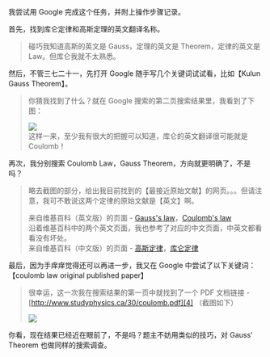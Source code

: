 我尝试用 Google 完成这个任务，并附上操作步骤记录。

首先，找到库仑定律和高斯定理的英文翻译名称。

> 碰巧我知道高斯的英文是 Gauss，定理的英文是 Theorem，定律的英文是 Law。但库仑我就不太熟悉。  
  
然后，不管三七二十一，先打开 Google 随手写几个关键词试试看，比如【Kulun Gauss Theorem】。

> 你猜我找到了什么？就在 Google 搜索的第二页搜索结果里，我看到了下图：  
>   
> ![](https://pimfans.hintsnet.com/pub/search-keywords-coulomb.jpg)  
> 这样一来，至少我有很大的把握可以知道，库仑的英文翻译很可能就是 Coulomb！

  
再次，我分别搜索 Coulomb Law，Gauss Theorem，方向就更明确了，不是吗？

> 略去截图的部分，给出我目前找到的【最接近原始文献】的网页。。。但请注意，我可不敢说这两个定律的原始文献是【英文】啊。  
>   
> 来自维基百科（英文版）的页面 - [Gauss's law][0]，[Coulomb's law][1]  
> 沿着维基百科中的两个英文页面，我也参考了对应的中文页面，中英文都看看没有坏处。  
> 来自维基百科（中文版）的页面 - [高斯定律][2]，[库仑定律][3]

  
最后，因为手痒痒觉得还可以再进一步，我又在 Google 中尝试了以下关键词：【coulomb law original published paper】

> 很幸运，这一次我在搜索结果的第一页中就找到了一个 PDF 文档链接 - [http://www.studyphysics.ca/30/coulomb.pdf][4] （截图如下）  
>   
> ![](https://pimfans.hintsnet.com/pub/published-paper-coulomb.jpg)

  
你看，现在结果已经近在眼前了，不是吗？题主不妨用类似的技巧，对 Gauss' Theorem 也做同样的搜索调查。

[0]: https://en.wikipedia.org/wiki/Gauss%2527s_law
[1]: https://en.wikipedia.org/wiki/Coulomb%2527s_law
[2]: https://zh.wikipedia.org/wiki/%25E9%25AB%2598%25E6%2596%25AF%25E5%25AE%259A%25E5%25BE%258B
[3]: https://zh.wikipedia.org/wiki/%25E5%25BA%2593%25E4%25BB%2591%25E5%25AE%259A%25E5%25BE%258B
[4]: http://www.studyphysics.ca/30/coulomb.pdf
